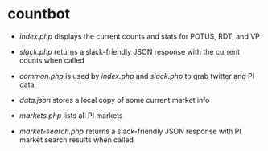 # countbot

* *index.php* displays the current counts and stats for POTUS, RDT, and VP
* *slack.php* returns a slack-friendly JSON response with the current counts when called
* *common.php* is used by *index.php* and *slack.php* to grab twitter and PI data
* *data.json* stores a local copy of some current market info

* *markets.php* lists all PI markets
* *market-search.php* returns a slack-friendly JSON response with PI market search results when called
